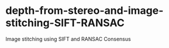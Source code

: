 # depth-from-stereo-and-image-stitching-SIFT-RANSAC
 Image stitching using SIFT and RANSAC Consensus
